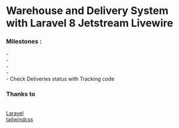 <h1>Warehouse and Delivery System with Laravel 8 Jetstream Livewire</h1>

<h3>Milestones :</h3>
- <br>
-<br>
-<br>
-<br>
- Check Deliveries status with Tracking code<br>


<p align="center">
<h3>Thanks to </h3><br>
<a href="https://laravel.com">Laravel</a> <br>
<a href="https://tailwindcss.com">tailwindcss</a><br>
</p>

    
    
    
